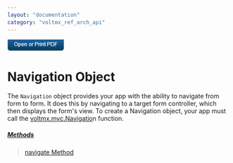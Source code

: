 ```yaml
---
layout: "documentation"
category: "voltmx_ref_arch_api"
---
```

                        

[![](Resources/Images/pdf.png)](http://docs.voltmx.com/9_x_PDFs/iris/voltmx_ref_arch_ap_internali.pdf)


Navigation Object
=================

The `Navigation` object provides your app with the ability to navigate from form to form. It does this by navigating to a target form controller, which then displays the form's view. To create a Navigation object, your app must call the [voltmx.mvc.Navigatio](voltmx.mvc_Functions.html#Navigation)n function.

##### [Methods](Navigation_Object_Methods.html)

> [navigate Method](Navigation_Object_Methods.html)
